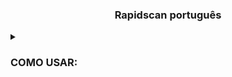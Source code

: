 
<h3><p align="center">Rapidscan português </p></h3>


<details>
  <summary><h3>COMO USAR:</h3></summary>
  
cd osint Scanner de vulnerabilidades
  
python3 rapidscan https://www.lojarenatogarcia.com.br/
  
<details>
  
<details>
  
<details>
<h3><p align="center">Veja o video abaixo </p></h3>
  
  OBS: Esse video,falo como usar o Rapidscan português
  
  



